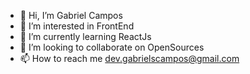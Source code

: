- 👋 Hi, I’m Gabriel Campos
- 👀 I’m interested in FrontEnd
- 🌱 I’m currently learning ReactJs
- 💞️ I’m looking to collaborate on OpenSources
- 📫 How to reach me dev.gabrielscampos@gmail.com

<!---
gabrielCamposDev99/gabrielCamposDev99 is a ✨ special ✨ repository because its `README.md` (this file) appears on your GitHub profile.
You can click the Preview link to take a look at your changes.
--->
